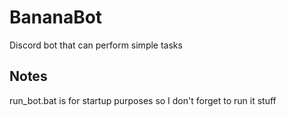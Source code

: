 # BananaBot
Discord bot that can perform simple tasks
## Notes
run_bot.bat is for startup purposes so I don't forget to run it
stuff
